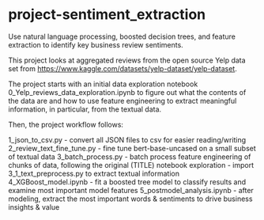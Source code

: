 # project-sentiment_extraction
Use natural language processing, boosted decision trees, and feature extraction to identify key business review sentiments.

This project looks at aggregated reviews from the open source Yelp data set from https://www.kaggle.com/datasets/yelp-dataset/yelp-dataset.

The project starts with an initial data exploration notebook 0_Yelp_reviews_data_exploration.ipynb to figure out what the contents of the data are and how to use feature engineering to extract meaningful information, in particular, from the textual data.

Then, the project workflow follows:

1_json_to_csv.py - convert all JSON files to csv for easier reading/writing
2_review_text_fine_tune.py - fine tune bert-base-uncased on a small subset of textual data
3_batch_process.py - batch process feature engineering of chunks of data, following the original (TITLE) notebook exploration
	- import 3_1_text_preprocess.py to extract textual information
4_XGBoost_model.ipynb - fit a boosted tree model to classify results and examine most important model features
5_postmodel_analysis.ipynb - after modeling, extract the most important words & sentiments to drive business insights & value
